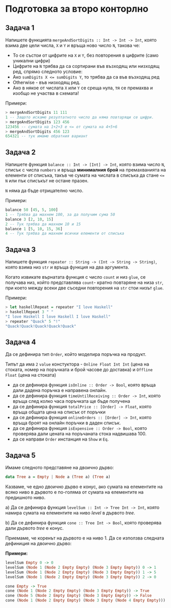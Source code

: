 # Подготовка за второ конторлно

## Задача 1 

Напишете функцията `mergeAndSortDigits :: Int -> Int -> Int`, която взима две цели числа, `X` и `Y` и връща ново число `N`, такова че:

* То се състои от цифрите на `X` и `Y`, без повторения в цифрите (само уникални цифри)
* Цифрите на `N` трябва да са сортирани във възходящ или низходящ ред, спрямо следното условие:
* Ако `sumDigits X <= sumDigits Y`, то трябва да са във възходящ ред
* Otherwise - във низходящ ред.
* Ако в някое от числата `X` или `Y` се среща нула, тя се премахва и изобщо не участва в схемата!

Примери:

```haskell
> mergeAndSortDigits 11 111
1 -- Защото искаме резултатното число да няма повтарящи се цифри.
> mergeAndSortDigits 123 456
123456 -- сумата на 1+2+3 е <= от сумата на 4+5+6
> mergeAndSortDigits 456 123
654321 -- тук имаме обратния вариант
```

## Задача 2

Напишете функция `balance :: Int -> [Int] -> Int`, която взима число `N`, списък с числа `numbers` и връща **минималния брой** на премахванията на елементи от списъка, такъв че сумата на числата в списъка да стане `<= N` или пък списъкът не остане празен.

`N` няма да бъде отрицателно число.

Примери:

```haskell
balance 50 [45, 5, 100]
1 -- Трябва да махнем 100, за да получим сума 50
balance 3 [2, 10, 15]
2 -- Тук трябва да махнем 10 и 15
balance 1 [5, 10, 15, 36]
4 -- Тук трябва да махнем всички елементи от списъка
```

## Задача 3

Напишете функция `repeater :: String -> (Int -> String -> String)`, която взима низ `str` и връща функция на два аргумента.

Когато извикате върнатата функция с число `count` и низ `glue`, се получава низ, който представлява `count`- кратно повтаряне на низа `str`, при което между всеки две съседни повторения на `str` стои низът `glue`.

Примери:

```haskell
> let haskellRepeat = repeater "I love Haskell"
> haskellRepeat 3 " "
"I love Haskell I love Haskell I love Haskell"
> repeater "Quack" 5 "!"
"Quack!Quack!Quack!Quack!Quack"
```

## Задача 4

Да се дефинира тип `Order`, който моделира поръчка на продукт. 

Типът да има `2` `value` констуктора - `Online Float Int Int` (цена на стоката, номер на поръчката и брой часове до доставка) и `Offline Float` (цена на стоката)

- да се дефинира функция `isOnline :: Order -> Bool`, която връща дали дадена поръчка е направена онлайн.
- да се дефинира функция `timeUntilReceiving :: Order -> Int`, която връща след колко часа поръчката ще бъде получена
- да се дефинира функция `totalPrice :: [Order] -> Float`, която връща общата цена на списък от поръчки
- да се дефинира функция `onlineOrders :: [Order] -> Int`, която връща броят на онлайн поръчки в даден списък.
- да се дефинира функция `isExpensive :: Order -> Bool`, която проверява дали цената на поръчаната стока надвишава 100.
- да се направи `Order` инстанция на `Show` и `Eq`.

## Задачa 5

Имаме следното представяне на двоично дърво:

```haskell
data Tree a = Empty | Node a (Tree a) (Tree a)
```

Казваме, че едно двоично дърво е конус, ако сумата на елементите на всяко ниво в дървото е по-голяма от сумата на елементите на предишното ниво.

a) Да се дефинира функция `levelSum :: Int -> Tree Int -> Int`, която намира сумата на елементите на ниво *level* в дървото *tree*.

b) Да се дефинира функция `cone :: Tree Int -> Bool`, която проверява дали дървото *tree* е конус.

Приемаме, че коренът на дървото е на ниво 1. Да се използва следната дефиниция на двоично дърво:

**Примери:**

```haskell
levelSum Empty 0 -> 0
levelSum (Node 1 (Node 2 Empty Empty) (Node 3 Empty Empty)) 0 -> 1
levelSum (Node 1 (Node 2 Empty Empty) (Node 3 Empty Empty)) 1 -> 5
levelSum (Node 1 (Node 2 Empty Empty) (Node 3 Empty Empty)) 2 -> 0

cone Empty -> True
cone (Node 1 (Node 2 Empty Empty) (Node 3 Empty Empty)) -> True
cone (Node 5 (Node 2 Empty Empty) (Node 3 Empty Empty)) -> False
cone (Node 1 (Node 2 Empty Empty) (Node 3 Empty (Node 4 Empty Empty))) -> False
```
